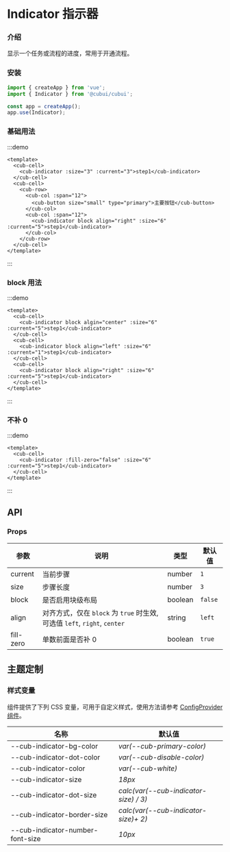 # Indicator 指示器

### 介绍

显示一个任务或流程的进度，常用于开通流程。

### 安装

```js
import { createApp } from 'vue';
import { Indicator } from '@cubui/cubui';

const app = createApp();
app.use(Indicator);
```

### 基础用法

:::demo

```vue
<template>
  <cub-cell>
    <cub-indicator :size="3" :current="3">step1</cub-indicator>
  </cub-cell>
  <cub-cell>
    <cub-row>
      <cub-col :span="12">
        <cub-button size="small" type="primary">主要按钮</cub-button>
      </cub-col>
      <cub-col :span="12">
        <cub-indicator block align="right" :size="6" :current="5">step1</cub-indicator>
      </cub-col>
    </cub-row>
  </cub-cell>
</template>
```

:::

### block 用法

:::demo

```vue
<template>
  <cub-cell>
    <cub-indicator block algin="center" :size="6" :current="5">step1</cub-indicator>
  </cub-cell>
  <cub-cell>
    <cub-indicator block align="left" :size="6" :current="1">step1</cub-indicator>
  </cub-cell>
  <cub-cell>
    <cub-indicator block align="right" :size="6" :current="5">step1</cub-indicator>
  </cub-cell>
</template>
```

:::

### 不补 0

:::demo

```vue
<template>
  <cub-cell>
    <cub-indicator :fill-zero="false" :size="6" :current="5">step1</cub-indicator>
  </cub-cell>
</template>
```

:::

## API

### Props

| 参数      | 说明                                                                      | 类型    | 默认值  |
| --------- | ------------------------------------------------------------------------- | ------- | ------- |
| current   | 当前步骤                                                                  | number  | `1`     |
| size      | 步骤长度                                                                  | number  | `3`     |
| block     | 是否启用块级布局                                                          | boolean | `false` |
| align     | 对齐方式，仅在 `block` 为 `true` 时生效, 可选值 `left`, `right`, `center` | string  | `left`  |
| fill-zero | 单数前面是否补 0                                                          | boolean | `true`  |

## 主题定制

### 样式变量

组件提供了下列 CSS 变量，可用于自定义样式，使用方法请参考 [ConfigProvider 组件](#/zh-CN/component/configprovider)。

| 名称                             | 默认值                                |
| -------------------------------- | ------------------------------------- |
| --cub-indicator-bg-color         | _var(--cub-primary-color)_            |
| --cub-indicator-dot-color        | _var(--cub-disable-color)_            |
| --cub-indicator-color            | _var(--cub-white)_                    |
| --cub-indicator-size             | _18px_                                |
| --cub-indicator-dot-size         | _calc(var(--cub-indicator-size) / 3)_ |
| --cub-indicator-border-size      | _calc(var(--cub-indicator-size)+ 2)_  |
| --cub-indicator-number-font-size | _10px_                                |
